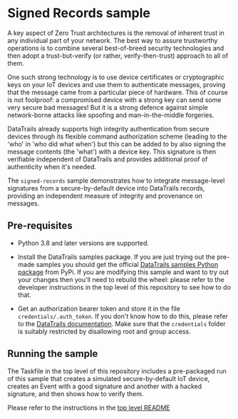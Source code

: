 # Signed Records sample

A key aspect of Zero Trust architectures is the removal of inherent trust in any individual part of your network. The best way to assure trustworthy operations is to combine several best-of-breed security technologies and then adopt a trust-but-verify (or rather, verify-then-trust) approach to all of them.

One such strong technology is to use device certificates or cryptographic keys on your IoT devices and use them to authenticate messages, proving that the message came from a particular piece of hardware. This of course is not foolproof: a compromised device with a strong key can send some very secure bad messages! But it is a strong defence against simple network-borne attacks like spoofing and man-in-the-middle forgeries.

DataTrails already supports high integrity authentication from secure devices through its flexible command authorization scheme (leading to the 'who' in 'who did what when') but this can be added to by also signing the message contents (the 'what') with a device key. This signature is then verifiable independent of DataTrails and provides additional proof of authenticity when it's needed.

The `signed-records` sample demonstrates how to integrate message-level signatures from a secure-by-default device into DataTrails records, providing an independent measure of integrity and provenance on messages.

## Pre-requisites

* Python 3.8 and later versions are supported.

* Install the DataTrails samples package. If you are just trying out the pre-made samples you should get the official [DataTrails samples Python package](https://pypi.org/project/datatrails-samples/ "PyPi package page") from PyPi. If you are modifying this sample and want to try out your changes then you'll need to rebuild the wheel: please refer to the developer instructions in the top level of this repository to see how to do that.

* Get an authorization bearer token and store it in the file `credentials/.auth_token`. If you don't know how to do this, please refer to the [DataTrails documentation](https://docs.datatrails.ai/docs/datatrails-basics/getting-access-tokens-using-app-registrations/ "Getting an auth token"). Make sure that the `credentials` folder is suitably restricted by disallowing root and group access.


## Running the sample

The Taskfile in the top level of this repository includes a pre-packaged run of this sample that creates a simulated secure-by-default IoT device, creates an Event with a good signature and another with a hacked signature, and then shows how to verify them.

Please refer to the instructions in the [top level README](https://github.com/datatrails/datatrails-samples#signed-records "signed records sample")

